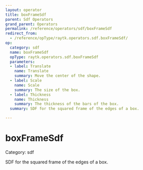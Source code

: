 ```yaml
---
layout: operator
title: boxFrameSdf
parent: Sdf Operators
grand_parent: Operators
permalink: /reference/operators/sdf/boxFrameSdf
redirect_from:
  - /reference/opType/raytk.operators.sdf.boxFrameSdf/
op:
  category: sdf
  name: boxFrameSdf
  opType: raytk.operators.sdf.boxFrameSdf
  parameters:
  - label: Translate
    name: Translate
    summary: Move the center of the shape.
  - label: Scale
    name: Scale
    summary: The size of the box.
  - label: Thickness
    name: Thickness
    summary: The thickness of the bars of the box.
  summary: SDF for the squared frame of the edges of a box.

---
```


# boxFrameSdf

Category: sdf



SDF for the squared frame of the edges of a box.